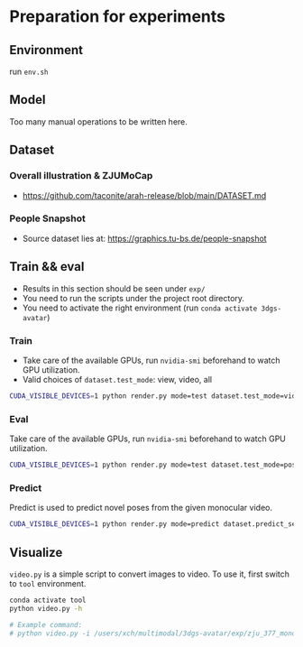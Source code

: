 # Preparation for experiments

## Environment

run `env.sh`

## Model

Too many manual operations to be written here.

## Dataset

### Overall illustration & ZJUMoCap

- https://github.com/taconite/arah-release/blob/main/DATASET.md

### People Snapshot

- Source dataset lies at: https://graphics.tu-bs.de/people-snapshot

## Train && eval

- Results in this section should be seen under `exp/`
- You need to run the scripts under the project root directory.
- You need to activate the right environment (run `conda activate 3dgs-avatar`)

### Train

- Take care of the available GPUs, run `nvidia-smi` beforehand to watch GPU utilization.
- Valid choices of `dataset.test_mode`: view, video, all

```bash
CUDA_VISIBLE_DEVICES=1 python render.py mode=test dataset.test_mode=video dataset=zjumocap_377_mono
```

### Eval

Take care of the available GPUs, run `nvidia-smi` beforehand to watch GPU utilization.

```bash
CUDA_VISIBLE_DEVICES=1 python render.py mode=test dataset.test_mode=pose pose_correction=none dataset=zjumocap_377_mono
```

### Predict

Predict is used to predict novel poses from the given monocular video.

```bash
CUDA_VISIBLE_DEVICES=1 python render.py mode=predict dataset.predict_seq=0 dataset=zjumocap_377_mono
```

## Visualize

`video.py` is a simple script to convert images to video. To use it, first switch to `tool` environment.

```bash
conda activate tool
python video.py -h

# Example command:
# python video.py -i /users/xch/multimodal/3dgs-avatar/exp/zju_377_mono-direct-mlp_field-ingp-shallow_mlp-default/predict-dance0/renders -o output.mp4 -d png -f 30
```